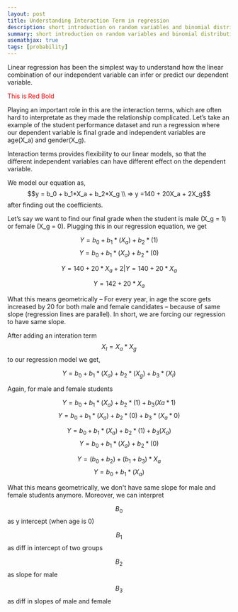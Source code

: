 ```yaml
---
layout: post
title: Understanding Interaction Term in regression
description: short introduction on random variables and binomial distribution.
summary: short introduction on random variables and binomial distribution.
usemathjax: true
tags: [probability]
---
```


Linear regression has been the simplest way to understand how the linear combination of our independent variable can infer or predict our dependent variable. 

<span style="color:red">This is Red Bold</span>


Playing an important role in this are the interaction terms, which are often hard to interpretate as they made the relationship complicated. Let’s take an example of the student performance dataset and run a regression where our dependent variable is final grade and independent variables are age(X_a) and gender(X_g). 

Interaction terms provides flexibility to our linear models, so that the different independent variables can have different effect on the dependent variable. 

We model our equation as, $$y = b_0 + b_1*X_a + b_2*X_g \\ => y =140 + 20X_a + 2X_g$$ after finding out the coefficients. 

Let’s say we want to find our final grade when the student is male (X_g = 1) or female (X_g = 0). Plugging this in our regression equation, we get 

$$Y = b_0 + b_1*(X_a) + b_2*(1)$$		$$Y = b_0 + b_1*(X_a) + b_2*(0) $$

$$Y = 140 + 20*X_a + 2	|	Y = 140 + 20*X_a $$

$$Y = 142 + 20*X_a $$

What this means geometrically – For every year, in age the score gets increased by 20 for both male and female candidates – because of same slope (regression lines are parallel). In short, we are forcing our regression to have same slope. 

After adding an interation term $$X_I = X_a*X_g$$ to our regression model we get, 

$$Y = b_0 + b_1*(X_a) + b_2*(X_g) + b_3*(X_I) $$

 

Again, for male and female students 

$$Y = b_0 + b_1*(X_a) + b_2*(1) + b_3(Xa*1)$$	$$Y = b_0 + b_1*(X_a) + b_2*(0) + b_3*(X_a * 0) $$

$$Y = b_0 + b_1*(X_a) + b_2*(1) + b_3(X_a)$$		$$Y = b_0 + b_1*(X_a) + b_2*(0) $$

$$Y =(b_0 + b_2) + (b_1 + b_3)*X_a$$		$$Y = b_0 + b_1*(X_a) $$

What this means geometrically, we don't have same slope for male and female students anymore. Moreover, we can interpret 

$$B_0$$ as y intercept (when age is 0) 

$$B_1$$ as diff in intercept of two groups 

$$B_2$$ as slope for male 

$$B_3$$ as diff in slopes of male and female 